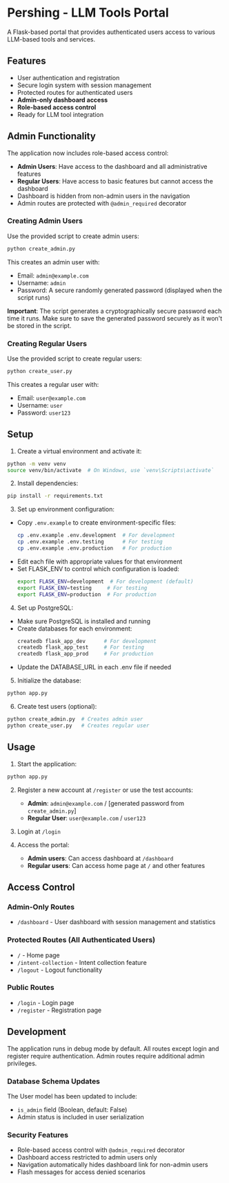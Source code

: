 # Pershing - LLM Tools Portal

A Flask-based portal that provides authenticated users access to various LLM-based tools and services.

## Features

- User authentication and registration
- Secure login system with session management
- Protected routes for authenticated users
- **Admin-only dashboard access**
- **Role-based access control**
- Ready for LLM tool integration

## Admin Functionality

The application now includes role-based access control:

- **Admin Users**: Have access to the dashboard and all administrative features
- **Regular Users**: Have access to basic features but cannot access the dashboard
- Dashboard is hidden from non-admin users in the navigation
- Admin routes are protected with `@admin_required` decorator

### Creating Admin Users

Use the provided script to create admin users:

```bash
python create_admin.py
```

This creates an admin user with:
- Email: `admin@example.com`
- Username: `admin`
- Password: A secure randomly generated password (displayed when the script runs)

**Important**: The script generates a cryptographically secure password each time it runs. Make sure to save the generated password securely as it won't be stored in the script.

### Creating Regular Users

Use the provided script to create regular users:

```bash
python create_user.py
```

This creates a regular user with:
- Email: `user@example.com`
- Username: `user`
- Password: `user123`

## Setup

1. Create a virtual environment and activate it:
```bash
python -m venv venv
source venv/bin/activate  # On Windows, use `venv\Scripts\activate`
```

2. Install dependencies:
```bash
pip install -r requirements.txt
```

3. Set up environment configuration:
- Copy `.env.example` to create environment-specific files:
  ```bash
  cp .env.example .env.development  # For development
  cp .env.example .env.testing      # For testing
  cp .env.example .env.production   # For production
  ```
- Edit each file with appropriate values for that environment
- Set FLASK_ENV to control which configuration is loaded:
  ```bash
  export FLASK_ENV=development  # For development (default)
  export FLASK_ENV=testing     # For testing
  export FLASK_ENV=production  # For production
  ```

4. Set up PostgreSQL:
- Make sure PostgreSQL is installed and running
- Create databases for each environment:
  ```bash
  createdb flask_app_dev      # For development
  createdb flask_app_test     # For testing
  createdb flask_app_prod     # For production
  ```
- Update the DATABASE_URL in each .env file if needed

5. Initialize the database:
```bash
python app.py
```

6. Create test users (optional):
```bash
python create_admin.py  # Creates admin user
python create_user.py   # Creates regular user
```

## Usage

1. Start the application:
```bash
python app.py
```

2. Register a new account at `/register` or use the test accounts:
   - **Admin**: `admin@example.com` / [generated password from `create_admin.py`]
   - **Regular User**: `user@example.com` / `user123`

3. Login at `/login`

4. Access the portal:
   - **Admin users**: Can access dashboard at `/dashboard`
   - **Regular users**: Can access home page at `/` and other features

## Access Control

### Admin-Only Routes
- `/dashboard` - User dashboard with session management and statistics

### Protected Routes (All Authenticated Users)
- `/` - Home page
- `/intent-collection` - Intent collection feature
- `/logout` - Logout functionality

### Public Routes
- `/login` - Login page
- `/register` - Registration page

## Development

The application runs in debug mode by default. All routes except login and register require authentication. Admin routes require additional admin privileges.

### Database Schema Updates

The User model has been updated to include:
- `is_admin` field (Boolean, default: False)
- Admin status is included in user serialization

### Security Features

- Role-based access control with `@admin_required` decorator
- Dashboard access restricted to admin users only
- Navigation automatically hides dashboard link for non-admin users
- Flash messages for access denied scenarios 